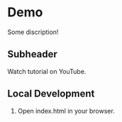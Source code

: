 # Demo 

Some discription!

## Subheader

Watch tutorial on YouTube.

## Local Development

1. Open index.html in your browser.
